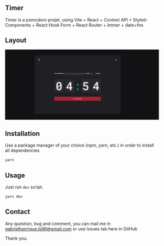 ## Timer

Timer is a pomodoro projet, using Vite + React + Context API + Styled-Components + React Hook Form + React Router + Immer + date+fns 

## Layout
![Screenshot](logo.png)

## Installation

Use a package manager of your choice (npm, yarn, etc.) in order to install all dependencies

```bash
yarn
```

## Usage

Just run `dev` script.

```bash
yarn dev
```

## Contact

Any question, bug and comment, you can mail me in gabrielhenrique.ls96@gmail.com or use Issues tab here in GitHub

Thank you.